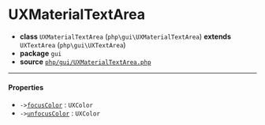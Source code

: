 # UXMaterialTextArea

- **class** `UXMaterialTextArea` (`php\gui\UXMaterialTextArea`) **extends** `UXTextArea` (`php\gui\UXTextArea`)
- **package** `gui`
- **source** [`php/gui/UXMaterialTextArea.php`](./src/main/resources/JPHP-INF/sdk/php/gui/UXMaterialTextArea.php)


---

#### Properties

- `->`[`focusColor`](#prop-focuscolor) : `UXColor`
- `->`[`unfocusColor`](#prop-unfocuscolor) : `UXColor`